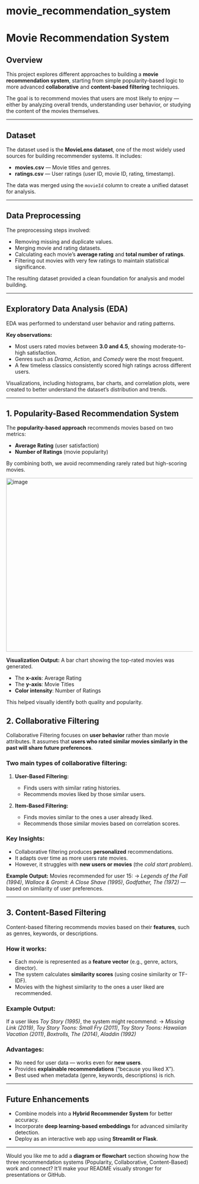 # movie_recommendation_system



#  Movie Recommendation System

##  Overview

This project explores different approaches to building a **movie recommendation system**, starting from simple popularity-based logic to more advanced **collaborative** and **content-based filtering** techniques.

The goal is to recommend movies that users are most likely to enjoy — either by analyzing overall trends, understanding user behavior, or studying the content of the movies themselves.

---

##  Dataset

The dataset used is the **MovieLens dataset**, one of the most widely used sources for building recommender systems. It includes:

* **movies.csv** — Movie titles and genres.
* **ratings.csv** — User ratings (user ID, movie ID, rating, timestamp).

The data was merged using the `movieId` column to create a unified dataset for analysis.

---

##  Data Preprocessing

The preprocessing steps involved:

* Removing missing and duplicate values.
* Merging movie and rating datasets.
* Calculating each movie’s **average rating** and **total number of ratings**.
* Filtering out movies with very few ratings to maintain statistical significance.

The resulting dataset provided a clean foundation for analysis and model building.

---

##  Exploratory Data Analysis (EDA)

EDA was performed to understand user behavior and rating patterns.

**Key observations:**

* Most users rated movies between **3.0 and 4.5**, showing moderate-to-high satisfaction.
* Genres such as *Drama*, *Action*, and *Comedy* were the most frequent.
* A few timeless classics consistently scored high ratings across different users.

Visualizations, including histograms, bar charts, and correlation plots, were created to better understand the dataset’s distribution and trends.

---

##  1. Popularity-Based Recommendation System

The **popularity-based approach** recommends movies based on two metrics:

* **Average Rating** (user satisfaction)
* **Number of Ratings** (movie popularity)

By combining both, we avoid recommending rarely rated but high-scoring movies.

<img width="1076" height="468" alt="image" src="https://github.com/user-attachments/assets/91906b53-0074-4d9d-913e-926d7d947b6d" />


**Visualization Output:**
A bar chart showing the top-rated movies was generated.

* The **x-axis**: Average Rating
* The **y-axis**: Movie Titles
* **Color intensity**: Number of Ratings

This helped visually identify both quality and popularity.



##  2. Collaborative Filtering

Collaborative Filtering focuses on **user behavior** rather than movie attributes. It assumes that **users who rated similar movies similarly in the past will share future preferences**.

###  Two main types of collaborative filtering:

1. **User-Based Filtering:**

   * Finds users with similar rating histories.
   * Recommends movies liked by those similar users.

2. **Item-Based Filtering:**

   * Finds movies similar to the ones a user already liked.
   * Recommends those similar movies based on correlation scores.

###  Key Insights:

* Collaborative filtering produces **personalized** recommendations.
* It adapts over time as more users rate movies.
* However, it struggles with **new users or movies** (the *cold start problem*).

**Example Output:**
Movies recommended for user 15:
→ *Legends of the Fall (1994)*, *Wallace & Gromit: A Close Shave (1995)*, *Godfather, The (1972)* — based on similarity of user preferences.




---

##  3. Content-Based Filtering

Content-based filtering recommends movies based on their **features**, such as genres, keywords, or descriptions.

###  How it works:

* Each movie is represented as a **feature vector** (e.g., genre, actors, director).
* The system calculates **similarity scores** (using cosine similarity or TF-IDF).
* Movies with the highest similarity to the ones a user liked are recommended.

###  Example Output:

If a user likes *Toy Story (1995)*, the system might recommend:
→ *Missing Link (2019)*, *Toy Story Toons: Small Fry (2011)*, *Toy Story Toons: Hawaiian Vacation (2011)*, *Boxtrolls, The (2014)*, *Aladdin (1992)*

###  Advantages:

* No need for user data — works even for **new users**.
* Provides **explainable recommendations** (“because you liked X”).
* Best used when metadata (genre, keywords, descriptions) is rich.

---



## Future Enhancements

* Combine models into a **Hybrid Recommender System** for better accuracy.
* Incorporate **deep learning-based embeddings** for advanced similarity detection.
* Deploy as an interactive web app using **Streamlit or Flask**.


---

Would you like me to add a **diagram or flowchart** section showing how the three recommendation systems (Popularity, Collaborative, Content-Based) work and connect? It’ll make your README visually stronger for presentations or GitHub.
